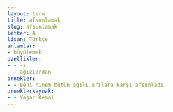 ```yaml
---
layout: term
title: afsunlamak
slug: afsunlamak
letter: A
lisan: Türkçe
anlamlar:
- büyülemek
ozellikler:
- - -i
  - ağızlardan
ornekler:
- - Beni ninem bütün ağılı arılara karşı afsunladı.
orneklerkaynak:
- - Yaşar Kemal
---
```

